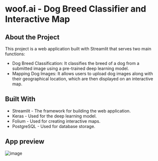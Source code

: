 # woof.ai - Dog Breed Classifier and Interactive Map
## About the Project
This project is a web application built with Streamlit that serves two main functions:

- Dog Breed Classification: It classifies the breed of a dog from a submitted image using a pre-trained deep learning model.
- Mapping Dog Images: It allows users to upload dog images along with their geographical location, which are then displayed on an interactive map.

## Built With
- Streamlit - The framework for building the web application.
- Keras - Used for the deep learning model.
- Folium - Used for creating interactive maps.
- PostgreSQL - Used for database storage.

## App preview

![image](https://github.com/golecalicja/woof.ai/assets/74184204/b5214373-88cc-4b95-a17b-e8bcf92fd1f1)
